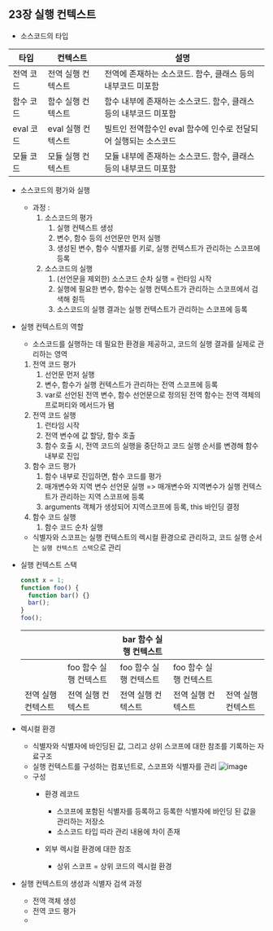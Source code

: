 ## 23장 실행 컨텍스트

- 소스코드의 타입

| 타입      | 컨텍스트           | 설명                                                             |
| --------- | ------------------ | ---------------------------------------------------------------- |
| 전역 코드 | 전역 실행 컨텍스트 | 전역에 존재하는 소스코드. 함수, 클래스 등의 내부코드 미포함      |
| 함수 코드 | 함수 실행 컨텍스트 | 함수 내부에 존재하는 소스코드. 함수, 클래스 등의 내부코드 미포함 |
| eval 코드 | eval 실행 컨텍스트 | 빌트인 전역함수인 eval 함수에 인수로 전달되어 실행되는 소스코드  |
| 모듈 코드 | 모듈 실행 컨텍스트 | 모듈 내부에 존재하는 소스코드. 함수, 클래스 등의 내부코드 미포함 |

- 소스코드의 평가와 실행

  - 과정 :
    1. 소스코드의 평가
       1. 실행 컨텍스트 생성
       2. 변수, 함수 등의 선언문만 먼저 실행
       3. 생성된 변수, 함수 식별자를 키로, 실행 컨텍스트가 관리하는 스코프에 등록
    2. 소스코드의 실행
       1. (선언문을 제외한) 소스코드 순차 실행 = 런타임 시작
       2. 실행에 필요한 변수, 함수는 실행 컨텍스트가 관리하는 스코프에서 검색해 췯득
       3. 소스코드의 실행 결과는 실행 컨텍스트가 관리하는 스코프에 등록

- 실행 컨텍스트의 역할
  - 소스코드를 실행하는 데 필요한 환경을 제공하고, 코드의 실행 결과를 실제로 관리하는 영역
  1. 전역 코드 평가
     1. 선언문 먼저 실행
     2. 변수, 함수가 실행 컨텍스트가 관리하는 전역 스코프에 등록
     3. var로 선언된 전역 변수, 함수 선언문으로 정의된 전역 함수는 전역 객체의 프로퍼티와 메서드가 됌
  2. 전역 코드 실행
     1. 런타임 시작
     2. 전역 변수에 값 할당, 함수 호출
     3. 함수 호출 시, 전역 코드의 실행을 중단하고 코드 실행 순서를 변경해 함수 내부로 진입
  3. 함수 코드 평가
     1. 함수 내부로 진입하면, 함수 코드를 평가
     2. 매개변수와 지역 변수 선언문 실행 => 매개변수와 지역변수가 실행 컨텍스트가 관리하는 지역 스코프에 등록
     3. arguments 객체가 생성되어 지역스코프에 등록, this 바인딩 결정
  4. 함수 코드 실행
     1. 함수 코드 순차 실행
  - 식별자와 스코프는 실행 컨텍스트의 렉시컬 환경으로 관리하고, 코드 실행 순서는 `실행 컨텍스트 스택`으로 관리
- 실행 컨텍스트 스택

  ```js
  const x = 1;
  function foo() {
    function bar() {}
    bar();
  }
  foo();
  ```

  |                    |                        | bar 함수 실행 컨텍스트 |                        |                    |
  | ------------------ | ---------------------- | ---------------------- | ---------------------- | ------------------ |
  |                    | foo 함수 실행 컨텍스트 | foo 함수 실행 컨텍스트 | foo 함수 실행 컨텍스트 |                    |
  | 전역 실행 컨텍스트 | 전역 실행 컨텍스트     | 전역 실행 컨텍스트     | 전역 실행 컨텍스트     | 전역 실행 컨텍스트 |

- 렉시컬 환경
  - 식별자와 식별자에 바인딩된 값, 그리고 상위 스코프에 대한 참조를 기록하는 자료구조
  - 실행 컨텍스트를 구성하는 컴포넌트로, 스코프와 식별자를 관리
    ![image](https://github.com/ooheunda/how-to-enjoy/assets/64675543/fca4e42d-a588-4b66-9008-812754084b81)
  - 구성
    - 환경 레코드
      - 스코프에 포함된 식별자를 등록하고 등록한 식별자에 바인딩 된 값을 관리하는 저장소
      - 소스코드 타입 따라 관리 내용에 차이 존재

    - 외부 렉시컬 환경에 대한 참조
      - 상위 스코프 = 상위 코드의 렉시컬 환경
- 실행 컨텍스트의 생성과 식별자 검색 과정
  - 전역 객체 생성
  - 전역 코드 평가
  - 
